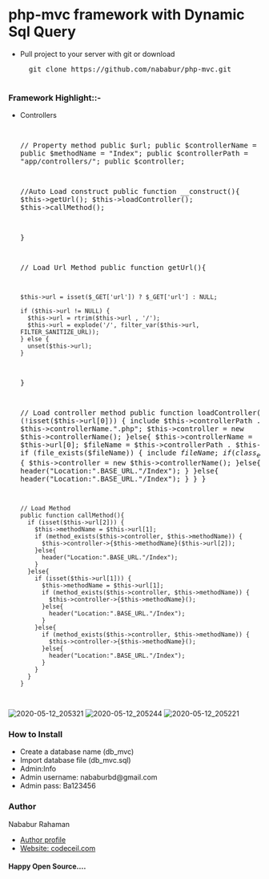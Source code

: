# php-mvc framework with Dynamic Sql Query

<ul>
 <li> Pull project to your server with git or download 
  <pre>  git clone https://github.com/nababur/php-mvc.git
  </pre>
  </li>
</ul>

<div class="script-details">
  <h3>Framework Highlight::-</h3>

<ul>
<li> Controllers  
<pre>

  // Property method
  public $url;
  public $controllerName  = "Index";
  public $methodName      = "Index";
  public $controllerPath  = "app/controllers/";
  public $controller;


  //Auto Load construct
  public function __construct(){
    $this->getUrl();
    $this->loadController();
    $this->callMethod();

  }



  // Load Url Method
  public function getUrl(){

    $this->url = isset($_GET['url']) ? $_GET['url'] : NULL;

    if ($this->url != NULL) {
      $this->url = rtrim($this->url , '/');
      $this->url = explode('/', filter_var($this->url, FILTER_SANITIZE_URL));
    } else {
      unset($this->url);
    }

  }




  // Load controller method
  public function loadController(){
    if (!isset($this->url[0])) {
        include $this->controllerPath . $this->controllerName.".php";
        $this->controller = new $this->controllerName();
    }else{
      $this->controllerName = $this->url[0];
      $fileName = $this->controllerPath . $this->controllerName.".php";
      if (file_exists($fileName)) {
          include $fileName;
          if (class_exists($this->controllerName)) {
            $this->controller = new $this->controllerName();
          }else{
              header("Location:".BASE_URL."/Index");
          }
      }else{
          header("Location:".BASE_URL."/Index");
      }
    }
  }



    // Load Method
    public function callMethod(){
      if (isset($this->url[2])) {
        $this->methodName = $this->url[1];
        if (method_exists($this->controller, $this->methodName)) {
          $this->controller->{$this->methodName}($this->url[2]);
        }else{
          header("Location:".BASE_URL."/Index");
        }
      }else{
        if (isset($this->url[1])) {
          $this->methodName = $this->url[1];
          if (method_exists($this->controller, $this->methodName)) {
            $this->controller->{$this->methodName}();
          }else{
            header("Location:".BASE_URL."/Index");
          }
        }else{
          if (method_exists($this->controller, $this->methodName)) {
            $this->controller->{$this->methodName}();
          }else{
            header("Location:".BASE_URL."/Index");
          }
        }
      }
    }


</pre>
</li>
</ul>


</div>

![2020-05-12_205321](https://user-images.githubusercontent.com/8381528/81720755-a577ee00-94a0-11ea-9aeb-8f367b144450.png)
![2020-05-12_205244](https://user-images.githubusercontent.com/8381528/81720823-be809f00-94a0-11ea-90ec-d5489a5ce8f1.png)
![2020-05-12_205221](https://user-images.githubusercontent.com/8381528/81720928-dfe18b00-94a0-11ea-8c8f-81d16652ad75.png)

<div class='install-script'>
  <h3>How to Install</h3>
  <ul>
 <li>Create a database name (db_mvc)</li>
 <li>Import database file (db_mvc.sql)</li>
 <li>Admin:Info</li>
 <li>Admin username: nababurbd@gmail.com</li>
 <li>Admin pass: Ba123456</li>

</ul>

<h3>Author</h3>
<span>Nababur Rahaman</span>
<ul>
  <li><a href='https://github.com/nababur'>Author profile</a></li>
   <li><a href='https://codeceil.com/'>Website: codeceil.com</a></li>
</ul>
<h4>Happy Open Source....</h4>
</div>
